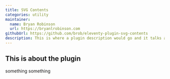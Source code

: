 ```yaml
---
title: SVG Contents
categories: utility
maintainer:
  name: Bryan Robinson
  url: https://bryanlrobinson.com
githubUrl: https://github.com/brob/eleventy-plugin-svg-contents
description: This is where a plugin description would go and it talks about a lot of stuff!
---
```


## This is about the plugin

something something